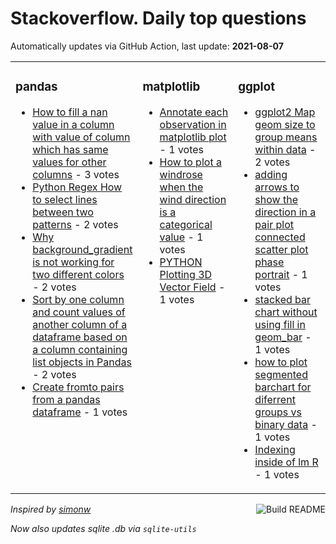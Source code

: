 # Stackoverflow. Daily top questions 

Automatically updates via GitHub Action, last update: **<!-- date starts -->2021-08-07<!-- date ends -->**


<table><tr><td valign="top" width="33%">

### pandas
<!-- pandas starts -->
* [How to fill a nan value in a column with value of column which has same values for other columns](https://stackoverflow.com/questions/68690071/how-to-fill-a-nan-value-in-a-column-with-value-of-column-which-has-same-values-f) - 3 votes
* [Python Regex How to select lines between two patterns](https://stackoverflow.com/questions/68694759/python-regex-how-to-select-lines-between-two-patterns) - 2 votes
* [Why background_gradient is not working for two different colors](https://stackoverflow.com/questions/68688528/why-background-gradient-is-not-working-for-two-different-colors) - 2 votes
* [Sort by one column and count values of another column of a dataframe based on a column containing list objects in Pandas](https://stackoverflow.com/questions/68691265/sort-by-one-column-and-count-values-of-another-column-of-a-dataframe-based-on-a) - 2 votes
* [Create fromto pairs from a pandas dataframe](https://stackoverflow.com/questions/68694147/create-from-to-pairs-from-a-pandas-dataframe) - 1 votes
<!-- pandas ends -->
</td><td valign="top" width="34%">


### matplotlib
<!-- matplotlib starts -->
* [Annotate each observation in matplotlib plot](https://stackoverflow.com/questions/68693422/annotate-each-observation-in-matplotlib-plot) - 1 votes
* [How to plot a windrose when the wind direction is a categorical value](https://stackoverflow.com/questions/68692408/how-to-plot-a-windrose-when-the-wind-direction-is-a-categorical-value) - 1 votes
* [PYTHON Plotting 3D Vector Field](https://stackoverflow.com/questions/68690442/python-plotting-3d-vector-field) - 1 votes
<!-- matplotlib ends -->
</td><td valign="top" width="34%">


### ggplot
<!-- ggplot2 starts -->
* [ggplot2 Map geom size to group means within data](https://stackoverflow.com/questions/68695393/ggplot2-map-geom-size-to-group-means-within-data) - 2 votes
* [adding arrows to show the direction in a pair plot connected scatter plot  phase portrait](https://stackoverflow.com/questions/68694725/adding-arrows-to-show-the-direction-in-a-pair-plot-connected-scatter-plot-pha) - 1 votes
* [stacked bar chart without using fill in geom_bar](https://stackoverflow.com/questions/68694723/stacked-bar-chart-without-using-fill-in-geom-bar) - 1 votes
* [how to plot segmented barchart for diferrent groups vs binary data](https://stackoverflow.com/questions/68695779/how-to-plot-segmented-barchart-for-diferrent-groups-vs-binary-data) - 1 votes
* [Indexing inside of lm R](https://stackoverflow.com/questions/68695136/indexing-inside-of-lm-r) - 1 votes
<!-- ggplot2 ends -->
</td></tr></table>

<a href="https://github.com/hp0404/hp0404/actions"><img src="https://github.com/hp0404/hp0404/workflows/Build%20README/badge.svg" align="right" alt="Build README"></a> <p>*Inspired by  [simonw](https://github.com/simonw/simonw)*</p> <p> *Now also updates sqlite .db via `sqlite-utils`* </p>
